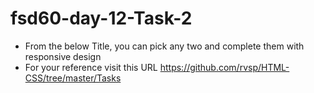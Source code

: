 # fsd60-day-12-Task-2
 - From the below Title, you can pick any two and complete them with responsive design
 - For your reference visit this URL https://github.com/rvsp/HTML-CSS/tree/master/Tasks


